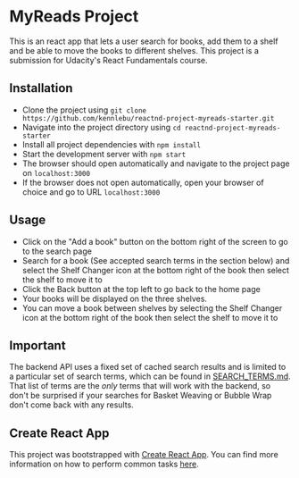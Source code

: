 # MyReads Project

This is an react app that lets a user search for books, add them to a shelf and be able to move the books to different shelves.
This project is a submission for Udacity's React Fundamentals course.

## Installation

* Clone the project using `git clone https://github.com/kennlebu/reactnd-project-myreads-starter.git`
* Navigate into the project directory using `cd reactnd-project-myreads-starter`
* Install all project dependencies with `npm install`
* Start the development server with `npm start`
* The browser should open automatically and navigate to the project page on `localhost:3000`
* If the browser does not open automatically, open your browser of choice and go to URL `localhost:3000`

## Usage
- Click on the "Add a book" button on the bottom right of the screen to go to the search page
- Search for a book (See accepted search terms in the section below) and select the Shelf Changer icon at the bottom right of the book then select the shelf to move it to
- Click the Back button at the top left to go back to the home page
- Your books will be displayed on the three shelves.
- You can move a book between shelves by selecting the Shelf Changer icon at the bottom right of the book then select the shelf to move it to

## Important
The backend API uses a fixed set of cached search results and is limited to a particular set of search terms, which can be found in [SEARCH_TERMS.md](SEARCH_TERMS.md). That list of terms are the _only_ terms that will work with the backend, so don't be surprised if your searches for Basket Weaving or Bubble Wrap don't come back with any results.

## Create React App

This project was bootstrapped with [Create React App](https://github.com/facebookincubator/create-react-app). You can find more information on how to perform common tasks [here](https://github.com/facebookincubator/create-react-app/blob/master/packages/react-scripts/template/README.md).
